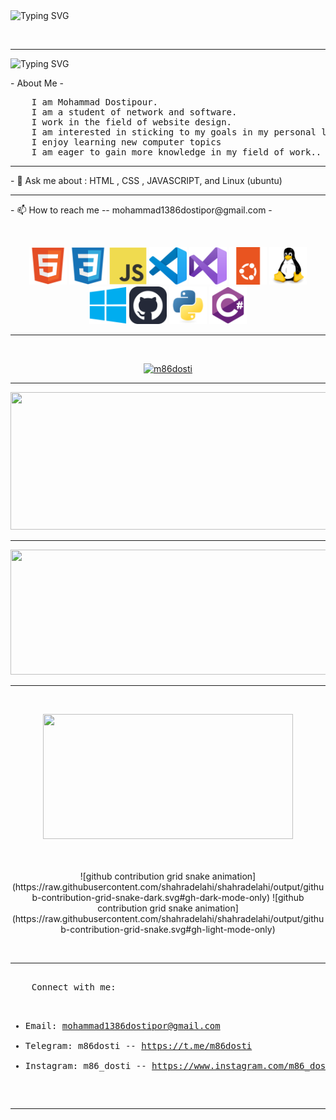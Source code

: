   <img src="https://readme-typing-svg.herokuapp.com?font=Pacifico&color=%ffffff&size=48&center=true&vCenter=true&width=1200&height=100&lines=Welcome+to+m86dosti!" alt="Typing SVG" style="display: inline-block;">

<br><hr>
  <img src="https://readme-typing-svg.herokuapp.com?font=Pacifico&color=%ffffff&size=48&center=true&vCenter=true&width=1200&height=100&lines=I'm+Mohammad+Dostipour!" alt="Typing SVG" style="display: inline-block;">  

<p> - About Me - </p>

<pre>
    I am Mohammad Dostipour.
    I am a student of network and software.
    I work in the field of website design.
    I am interested in sticking to my goals in my personal life and also working hard to achieve them.
    I enjoy learning new computer topics 
    I am eager to gain more knowledge in my field of work..
</pre>

<hr>

<p>- 💬 Ask me about : HTML , CSS , JAVASCRIPT, and Linux (ubuntu) </p>

<hr>

<p>- 📫 How to reach me -- mohammad1386dostipor@gmail.com - </p>

<br>

<p align="center">
  
<img src="https://github.com/devicons/devicon/blob/master/icons/html5/html5-original.svg" alt="HTML" height="60px">
<img src="https://github.com/devicons/devicon/blob/master/icons/css3/css3-original.svg" alt="CSS" height="60px">
<img src="https://github.com/devicons/devicon/blob/master/icons/javascript/javascript-original.svg" alt="JAVASCRIPt" height="60px">
<img src="https://github.com/devicons/devicon/blob/master/icons/vscode/vscode-original.svg" alt="VScode" height="60px">
<img src="https://github.com/devicons/devicon/blob/master/icons/visualstudio/visualstudio-original.svg" alt="visualstudio" height="60px">
<img src="https://github.com/devicons/devicon/blob/master/icons/ubuntu/ubuntu-original.svg" alt="UBUNTU" height="60px">
<img src="https://github.com/devicons/devicon/blob/master/icons/linux/linux-original.svg" alt="linux" height="60px">
<img src="https://github.com/devicons/devicon/blob/master/icons/windows8/windows8-original.svg" alt="windows" height="60px">
<img src="https://github.com/tandpfun/skill-icons/blob/main/icons/Github-Dark.svg" alt="github" height="60px">
<img src="https://github.com/devicons/devicon/blob/master/icons/python/python-original.svg" alt="python" height="60px">
<img src="https://github.com/devicons/devicon/blob/master/icons/csharp/csharp-original.svg" alt="c#" height="60px">
<a href="https://skillicons.dev"></a>
</p>
<hr>
<br>
</div>
    <p align="center"> 
        <a href="https://github.com/ryo-ma/github-profile-trophy">
            <img src="https://github-profile-trophy.vercel.app/?username=m86dosti&theme=juicyfresh" alt="m86dosti"/>
        </a> 
    </p>
<hr>
<p align="center">
  <img width="800" height="220" src="https://streak-stats.demolab.com?user=m86dosti&theme=highcontrast&hide_border=true&border_radius=5&card_width=800">
</p>
<hr>
<p align="center">
  <img width="600" height="200" src="https://github-readme-stats.vercel.app/api?username=m86dosti&show_icons=true&theme=vision-friendly-dark">
</p>

<hr>
<br>
 
<p align="center">
  <img width="400" height="200" src="https://github-readme-stats.vercel.app/api/top-langs/?username=m86dosti&size_weight=0.0005&count_weight=0.3&layout=compact&theme=vision-friendly-dark">
</p>

<br>
 


<div id="header" align="center">
  <img src="https://komarev.com/ghpvc/?username=m86dosti&style=for-the-badge&color=orange" alt=""/>
  <br>
</div>


<div align="center">
![github contribution grid snake animation](https://raw.githubusercontent.com/shahradelahi/shahradelahi/output/github-contribution-grid-snake-dark.svg#gh-dark-mode-only)
![github contribution grid snake animation](https://raw.githubusercontent.com/shahradelahi/shahradelahi/output/github-contribution-grid-snake.svg#gh-light-mode-only)
</div>


<br>


<div>
<pre>
<hr>
    Connect with me:

- Email: mohammad1386dostipor@gmail.com 
- Telegram: m86dosti -- https://t.me/m86dosti
- Instagram: m86_dosti -- https://www.instagram.com/m86_dosti 
  
<hr>
</pre>
</div>
